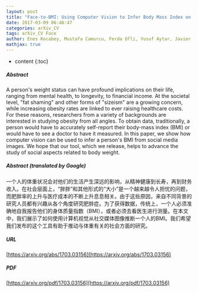 ```yaml
---
layout: post
title: "Face-to-BMI: Using Computer Vision to Infer Body Mass Index on Social Media"
date: 2017-03-09 06:48:47
categories: arXiv_CV
tags: arXiv_CV Face
author: Enes Kocabey, Mustafa Camurcu, Ferda Ofli, Yusuf Aytar, Javier Marin, Antonio Torralba, Ingmar Weber
mathjax: true
---
```


* content
{:toc}

##### Abstract
A person's weight status can have profound implications on their life, ranging from mental health, to longevity, to financial income. At the societal level, "fat shaming" and other forms of "sizeism" are a growing concern, while increasing obesity rates are linked to ever raising healthcare costs. For these reasons, researchers from a variety of backgrounds are interested in studying obesity from all angles. To obtain data, traditionally, a person would have to accurately self-report their body-mass index (BMI) or would have to see a doctor to have it measured. In this paper, we show how computer vision can be used to infer a person's BMI from social media images. We hope that our tool, which we release, helps to advance the study of social aspects related to body weight.

##### Abstract (translated by Google)
一个人的体重状况会对他们的生活产生深远的影响，从精神健康到长寿，再到财务收入。在社会层面上，“胖胖”和其他形式的“大小”是一个越来越令人担忧的问题，而肥胖率的上升与医疗成本的不断上升息息相关。由于这些原因，来自不同背景的研究人员都有兴趣从各个角度研究肥胖症。为了获得数据，传统上，一个人必须准确地自我报告他们的身体质量指数（BMI），或者必须去看医生进行测量。在本文中，我们展示了如何使用计算机视觉从社交媒体图像推断一个人的BMI。我们希望我们发布的这个工具有助于推动与体重有关的社会方面的研究。

##### URL
[https://arxiv.org/abs/1703.03156](https://arxiv.org/abs/1703.03156)

##### PDF
[https://arxiv.org/pdf/1703.03156](https://arxiv.org/pdf/1703.03156)

